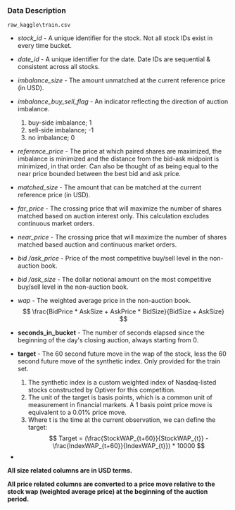 ### Data Description

`raw_kaggle\train.csv`

- *stock_id* - A unique identifier for the stock. Not all stock IDs exist in every time bucket.
- *date_id* - A unique identifier for the date. Date IDs are sequential & consistent across all stocks.
- *imbalance_size* - The amount unmatched at the current reference price (in USD).
- *imbalance_buy_sell_flag* - An indicator reflecting the direction of auction imbalance.
  1. buy-side imbalance; 1
  2. sell-side imbalance; -1
  3. no imbalance; 0
- *reference_price* - The price at which paired shares are maximized, the imbalance is minimized and the distance from the bid-ask midpoint is minimized, in that order. Can also be thought of as being equal to the near price bounded between the best bid and ask price.
- *matched_size* - The amount that can be matched at the current reference price (in USD).
- *far_price* - The crossing price that will maximize the number of shares matched based on auction interest only. This calculation excludes continuous market orders.
- *near_price* - The crossing price that will maximize the number of shares matched based auction and continuous market orders.
- *bid /ask_price* - Price of the most competitive buy/sell level in the non-auction book.
- *bid /ask_size* - The dollar notional amount on the most competitive buy/sell level in the non-auction book.
- *wap* - The weighted average price in the non-auction book. 
  $$
  \frac{BidPrice * AskSize + AskPrice * BidSize}{BidSize + AskSize}
  $$
- **seconds_in_bucket** - The number of seconds elapsed since the beginning of the day's closing auction, always starting from 0.
- **target** - The 60 second future move in the wap of the stock, less the 60 second future move of the synthetic index. Only provided for the train set.
  1. The synthetic index is a custom weighted index of Nasdaq-listed stocks constructed by Optiver for this competition.
  2. The unit of the target is basis points, which is a common unit of measurement in financial markets. A 1 basis point price move is equivalent to a 0.01% price move.
  3. Where t is the time at the current observation, we can define the target:
     $$
     Target = (\frac{StockWAP_{t+60}}{StockWAP_{t}} -  \frac{IndexWAP_{t+60}}{IndexWAP_{t}}) * 10000
     $$
  
- 

**All size related columns are in USD terms.**

**All price related columns are converted to a price move relative to the stock wap (weighted average price) at the beginning of the auction period.**